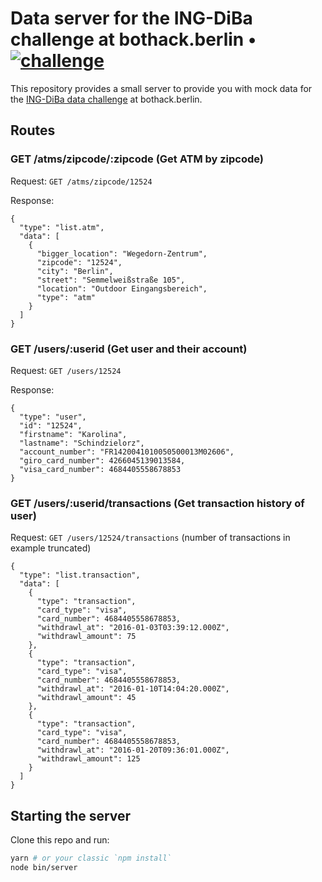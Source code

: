 # Data server for the ING-DiBa challenge at bothack.berlin • [![challenge](https://img.shields.io/badge/challenge-ING--DiBa--data-black.svg?colorA=424242&colorB=ffd706&style=social)][ingdiba-challenge]

[ingdiba-challenge]: https://github.com/bothackBerlin/bothack-challenges/blob/master/ing-diba/README.md#challenge

This repository provides a small server to provide you with mock data
for the [ING-DiBa data challenge][ingdiba-challenge] at bothack.berlin.

## Routes

### GET /atms/zipcode/:zipcode (Get ATM by zipcode)

Request: `GET /atms/zipcode/12524`

Response:

```
{
  "type": "list.atm",
  "data": [
    {
      "bigger_location": "Wegedorn-Zentrum",
      "zipcode": "12524",
      "city": "Berlin",
      "street": "Semmelweißstraße 105",
      "location": "Outdoor Eingangsbereich",
      "type": "atm"
    }
  ]
}
```

### GET /users/:userid (Get user and their account)

Request: `GET /users/12524`

Response:

```
{
  "type": "user",
  "id": "12524",
  "firstname": "Karolina",
  "lastname": "Schindzielorz",
  "account_number": "FR1420041010050500013M02606",
  "giro_card_number": 4266045139013584,
  "visa_card_number": 4684405558678853
}

```

### GET /users/:userid/transactions (Get transaction history of user)

Request: `GET /users/12524/transactions` (number of transactions in example truncated)

```
{
  "type": "list.transaction",
  "data": [
    {
      "type": "transaction",
      "card_type": "visa",
      "card_number": 4684405558678853,
      "withdrawl_at": "2016-01-03T03:39:12.000Z",
      "withdrawl_amount": 75
    },
    {
      "type": "transaction",
      "card_type": "visa",
      "card_number": 4684405558678853,
      "withdrawl_at": "2016-01-10T14:04:20.000Z",
      "withdrawl_amount": 45
    },
    {
      "type": "transaction",
      "card_type": "visa",
      "card_number": 4684405558678853,
      "withdrawl_at": "2016-01-20T09:36:01.000Z",
      "withdrawl_amount": 125
    }
  ]
}
```

## Starting the server

Clone this repo and run:

```bash
yarn # or your classic `npm install`
node bin/server
```
